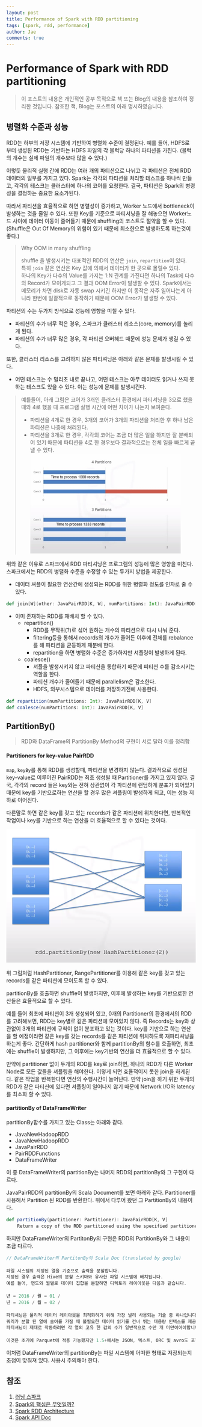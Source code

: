 ```yaml
---
layout: post
title: Performance of Spark with RDD partitioning
tags: [spark, rdd, performance]
author: Jae
comments: true
---
```


# Performance of Spark with RDD partitioning

> 이 포스트의 내용은 개인적인 공부 목적으로 책 또는 Blog의 내용을 참조하여 정리한 것입니다.
> 참조한 책, Blog는 포스트의 아래 명시하였습니다.

## 병렬화 수준과 성능

RDD는 하부의 저장 시스템에 기반하여 병렬화 수준이 결정된다. 예를 들어, HDFS로 부터 생성된 RDD는 기반하는 HDFS 파일의 각 블럭당 하나의 파티션을 가진다. (블럭의 개수는 실제 파일의 개수보다 많을 수 있다.)

이렇듯 물리적 실행 간에 RDD는 여러 개의 파티션으로 나뉘고 각 파티션은 전체 RDD 데이터의 일부를 가지고 있다. Spark는 각각의 파티션을 처리할 테스크를 하나씩 만들고, 각각의 테스크는 클러스터에 하나의 코어를 요청한다. 결국, 파티션은 Spark의 병령성을 결정하는 중요한 요소가된다.

따라서 파티션을 효율적으로 하면 병렬성이 증가하고, Worker 노드에서 bottleneck이 발생하는 것을 줄일 수 있다. 또한 Key를 기준으로 파티셔닝을 잘 해놓으면 Worker노드 사이에 데이터 이동이 줄어들기 때문에 shuffling의 코스트도 절약을 할 수 있다. (Shuffle은 Out Of Memory의 위험이 있기 때문에 최소한으로 발생하도록 하는것이 좋다.)

> Why OOM in many shuffling
>
> shuffle 을 발생시키는 대표적인 RDD의 연산은 `join`, `repartition`이 있다.  
> 특히 `join` 같은 연산은 Key 값에 의해서 데이터가 한 곳으로 몰릴수 있다.  
> 하나의 Key가 다수의 Value를 가지는 1:N 관계를 가진다면 하나의 Task에 다수의 Record가 모이게되고 그 결과 OOM Error이 발생할 수 있다.
> Spark에서는 메모리가 차면 disk로 자동 swap 시키긴 하지만 이 동작은 자주 일어나는게 아니라 한번에 일괄적으로 동작하기 때문에 OOM Error가 발생할 수 있다.

파티션의 수는 두가지 방식으로 성능에 영향을 미칠 수 있다.

* 파티션의 수가 너무 적은 경우, 스파크가 클러스터 리소스(core, memory)를 놀리게 된다.
* 파티션의 수가 너무 많은 경우, 각 파티션 오버헤드 때문에 성능 문제가 생길 수 있다.

또한, 클러스터 리소스를 고려하지 않은 파티셔닝은 아래와 같은 문제를 발생시킬 수 있다.

* 어떤 테스크는 수 밀리초 내로 끝나고, 어떤 테스크는 아무 데이터도 읽거나 쓰지 못하는 테스크도 있을 수 있다. 이는 성능에 문제를 발생시킨다.

> 예를들어, 아래 그림은 코어가 3개인 클러스터 환경에서 파티셔닝을 3으로 했을 때와 4로 했을 때 프로그램 실행 시간에 어떤 차이가 나는지 보여준다.
>
> * 파티션을 4개로 한 경우, 3개의 코어가 3개의 파티션을 처리한 후 하나 남은 파티션은 나중에 처리된다.
> * 파티션을 3개로 한 경우, 각각의 코어는 조금 더 많은 일을 하지만 잘 분배되어 있기 때문에 파티션을 4로 한 경우보다 결과적으로는 전체 일을 빠르게 끝낼 수 있다.
> ![Partition 비교](/images/posts/spark-rdd-partitioning/PartitionExample.jpg)


위와 같은 이유로 스파크에서 RDD 파티셔닝은 프로그램의 성능에 많은 영향을 미친다.
스파크에서는 RDD의 병렬화 수준을 수정할 수 있는 두가지 방법을 제공한다.

* 데이터 셔플이 필요한 연산간에 생성되는 RDD를 위한 병렬화 정도를 인자로 줄 수 있다.

```scala
def join[W](other: JavaPairRDD[K, W], numPartitions: Int): JavaPairRDD[K, (V, W)]
```

* 이미 존재하는 RDD를 재배치 할 수 있다.
	* repartition()
		* RDD를 무작위(?)로 섞어 원하는 개수의 파티션으로 다시 나눠 준다.
		* filtering등을 통해서 records의 개수가 줄어든 이후에 전체를 rebalance를 해 파티션을 균등하게 재분배 한다.
		* repartition을 하면 병렬화 수준은 증가하지만 셔플링이 발생하게 된다.
	* coalesce()
		* 셔플을 발생시키지 않고 파티션을 통합하기 때문에 피티션 수를 감소시키는 역할을 한다.
		* 파티션 개수가 줄어들기 때문에 parallelism은 감소한다.
		* HDFS, 외부시스템으로 데이터를 저장하기전에 사용한다.

```scala
def repartition(numPartitions: Int): JavaPairRDD[K, V]
def coalesce(numPartitions: Int): JavaPairRDD[K, V]
```

## PartitionBy()

> RDD와 DataFrame의 PartitionBy Method의 구현이 서로 달라 이를 정리함

#### Partitioners for key-value PairRDD

`map`, `keyBy`를 통해 RDD를 생성할때, 파티션을 변경하지 않는다. 결과적으로 생성된 key-value로 이루어진 PairRDD는 최초 생성될 때 Partitioner를 가지고 있지 않다. 결국, 각각의 record 들은 key와는 전혀 상관없이 각 파티션에 랜덤하게 분포가 되어있기 때문에 key를 기반으로하는 연산을 할 경우 많은 셔플링이 발생하게 되고, 이는 성능 저하로 이어진다.

다른말로 하면 같은 key를 갖고 있는 records가 같은 파티션에 위치한다면, 반복적인 작업이나 key를 기반으로 하는 연산을 더 효율적으로 할 수 있다는 것이다.

![partitionBy](/images/posts/spark-rdd-partitioning/partitionBy.png)

위 그림처럼 HashPartitioner, RangePartitioner를 이용해 같은 key를 갖고 있는 records를 같은 파티션에 모이도록 할 수 있다.

partitionBy를 호출하면 shuffle이 발생하지만, 이후에 발생하는 key를 기반으로한 연산들은 효율적으로 할 수 있다.

예를 들어 최초에 파티션이 3개 생성되어 있고, 0개의 Partitioner의 환경에서의 RDD를 고려해보면, RDD는 key별로 같은 파티션에 모여있지 않다. 즉 Records는 key와 상관없이 3개의 파티션에 규칙이 없이 분포하고 있는 것이다. key를 기반으로 하는 연산을 할 예정이라면 같은 key를 갖는 records를 같은 파티션에 위치하도록 재파티셔닝을 하는게 좋다. 간단하게 hash partitioner와 함께 partitionBy의 함수를 호출하면, 최초에는 shuffle이 발생하지만, 그 이후에는 key기반의 연산을 더 효율적으로 할 수 있다.

만약에 partitioner 없이 두개의 RDD를 key로 join하면, 하나의 RDD가 다른 Worker Node로 모든 값들을 셔플링을 해야한다. 이렇게 되면 효율적이지 못한 join을 하게된다. 같은 작업을 반복한다면 연산의 수행시간이 늘어난다. 만약 join을 하기 위한 두개의 RDD가 같은 파티션에 있다면 셔플링이 일어나지 않기 때문에 Network I/O와 latency를 최소화 할 수 있다.


#### partitionBy of DataFrameWriter

partitionBy함수를 가지고 있는 Class는 아래와 같다.

* JavaNewHadoopRDD
* JavaNewHadoopRDD
* JavaPairRDD
* PairRDDFunctions
* DataFrameWriter

이 중 DataFrameWriter의 partitionBy는 나머지 RDD의 partitionBy와 그 구현이 다르다.

JavaPairRDD의 partitionBy의 Scala Document를 보면 아래와 같다. Partitioner를 사용해서 Partition 된 RDD를 반환한다. 위에서 다루어 왔던 그 PartitionBy의 내용이다.

```scala
def partitionBy(partitioner: Partitioner): JavaPairRDD[K, V]
    Return a copy of the RDD partitioned using the specified partitioner.
```

하지만 DataFrameWriter의 PartitonBy의 구현은 RDD의 PartitionBy와 그 내용이 조금 다르다.

```scala
// DataFrameWriter의 PartitonBy의 Scala Doc (translated by google)

파일 시스템의 지정된 열을 기준으로 출력을 분할합니다.
지정된 경우 출력은 Hive의 분할 스키마와 유사한 파일 시스템에 배치됩니다.
예를 들어, 연도와 월별로 데이터 집합을 분할하면 디렉토리 레이아웃은 다음과 같습니다.

년 = 2016 / 월 = 01 /
년 = 2016 / 월 = 02 /

파티셔닝은 물리적 데이터 레이아웃을 최적화하기 위해 가장 널리 사용되는 기술 중 하나입니다.
쿼리가 분할 된 열에 술어를 가질 때 불필요한 데이터 읽기를 건너 뛰는 대용량 인덱스를 제공합니다.
파티셔닝이 제대로 작동하려면 각 열의 고유 한 값의 수가 일반적으로 수만 개 미만이어야합니다.

이것은 초기에 Parquet에 적용 가능했지만 1.5+에서는 JSON, 텍스트, ORC 및 avro도 포함합니다.
```

이처럼 DataFrameWriter의 partitionBy는 파일 시스템에 어떠한 형태로 저장되는지 초점이 맞춰져 있다.
사용시 주의해야 한다.


## 참조
1. [러닝 스파크](http://www.yes24.com/24/goods/21667835?scode=032&OzSrank=1)
2. [Spark의 핵심은 무엇일까?](https://www.slideshare.net/yongho/rdd-paper-review)
3. [Spark RDD Architecture](http://ourcstory.tistory.com/147)
4. [Spark API Doc](http://spark.apache.org/docs/latest/api/scala/index.html#package)

